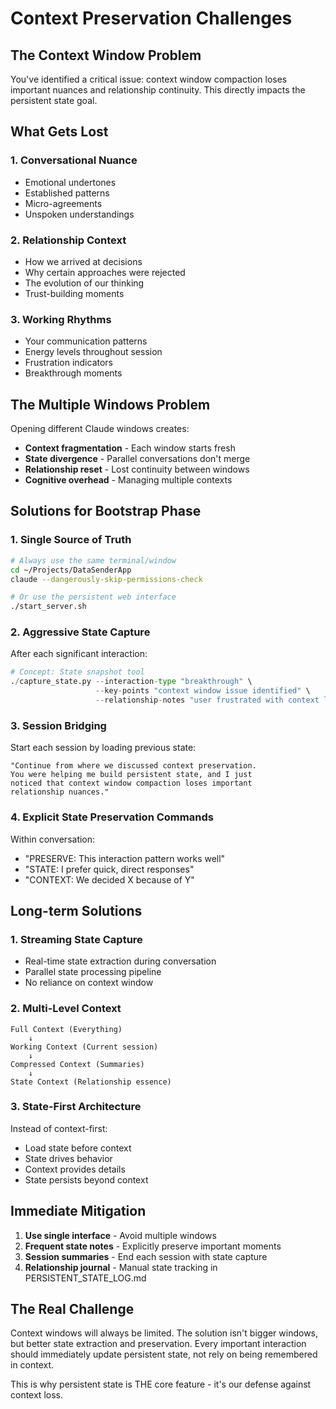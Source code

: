 # Context Preservation Challenges

## The Context Window Problem

You've identified a critical issue: context window compaction loses important nuances and relationship continuity. This directly impacts the persistent state goal.

## What Gets Lost

### 1. Conversational Nuance
- Emotional undertones
- Established patterns
- Micro-agreements
- Unspoken understandings

### 2. Relationship Context
- How we arrived at decisions
- Why certain approaches were rejected
- The evolution of our thinking
- Trust-building moments

### 3. Working Rhythms
- Your communication patterns
- Energy levels throughout session
- Frustration indicators
- Breakthrough moments

## The Multiple Windows Problem

Opening different Claude windows creates:
- **Context fragmentation** - Each window starts fresh
- **State divergence** - Parallel conversations don't merge
- **Relationship reset** - Lost continuity between windows
- **Cognitive overhead** - Managing multiple contexts

## Solutions for Bootstrap Phase

### 1. Single Source of Truth
```bash
# Always use the same terminal/window
cd ~/Projects/DataSenderApp
claude --dangerously-skip-permissions-check

# Or use the persistent web interface
./start_server.sh
```

### 2. Aggressive State Capture
After each significant interaction:
```python
# Concept: State snapshot tool
./capture_state.py --interaction-type "breakthrough" \
                   --key-points "context window issue identified" \
                   --relationship-notes "user frustrated with context loss"
```

### 3. Session Bridging
Start each session by loading previous state:
```
"Continue from where we discussed context preservation. 
You were helping me build persistent state, and I just 
noticed that context window compaction loses important 
relationship nuances."
```

### 4. Explicit State Preservation Commands
Within conversation:
- "PRESERVE: This interaction pattern works well"
- "STATE: I prefer quick, direct responses"  
- "CONTEXT: We decided X because of Y"

## Long-term Solutions

### 1. Streaming State Capture
- Real-time state extraction during conversation
- Parallel state processing pipeline
- No reliance on context window

### 2. Multi-Level Context
```
Full Context (Everything)
    ↓
Working Context (Current session)
    ↓
Compressed Context (Summaries)
    ↓
State Context (Relationship essence)
```

### 3. State-First Architecture
Instead of context-first:
- Load state before context
- State drives behavior
- Context provides details
- State persists beyond context

## Immediate Mitigation

1. **Use single interface** - Avoid multiple windows
2. **Frequent state notes** - Explicitly preserve important moments
3. **Session summaries** - End each session with state capture
4. **Relationship journal** - Manual state tracking in PERSISTENT_STATE_LOG.md

## The Real Challenge

Context windows will always be limited. The solution isn't bigger windows, but better state extraction and preservation. Every important interaction should immediately update persistent state, not rely on being remembered in context.

This is why persistent state is THE core feature - it's our defense against context loss.
